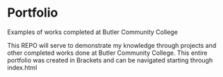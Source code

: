 # Portfolio
Examples of works completed at Butler Community College

This REPO will serve to demonstrate my knowledge through projects and other completed works done at Butler Community College.
This entire portfolio was created in Brackets and can be navigated starting through index.html 
